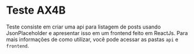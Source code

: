 # Teste AX4B

Teste consiste em criar uma api para listagem de posts usando JsonPlaceholder e apresentar isso em um frontend feito em ReactJs. Para mais informações de como utilizar, você pode acessar as pastas `api` e `frontend`. 
